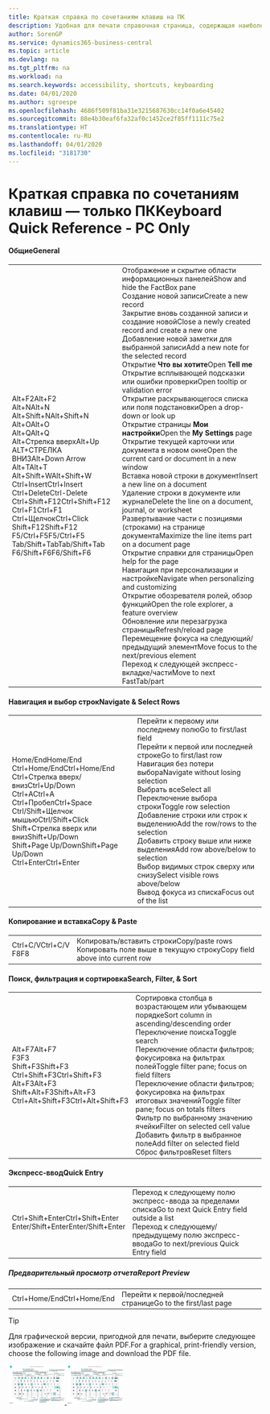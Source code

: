 ```yaml
---
title: Краткая справка по сочетаниям клавиш на ПК
description: Удобная для печати справочная страница, содержащая наиболее популярные сочетания клавиш для пользователей ПК.
author: SorenGP
ms.service: dynamics365-business-central
ms.topic: article
ms.devlang: na
ms.tgt_pltfrm: na
ms.workload: na
ms.search.keywords: accessibility, shortcuts, keyboarding
ms.date: 04/01/2020
ms.author: sgroespe
ms.openlocfilehash: 4686f509f81ba31e3215687630cc14f0a6e45402
ms.sourcegitcommit: 88e4b30eaf6fa32af0c1452ce2f85ff1111c75e2
ms.translationtype: HT
ms.contentlocale: ru-RU
ms.lasthandoff: 04/01/2020
ms.locfileid: "3181730"
---
```

# <a name="keyboard-quick-reference---pc-only"></a><span data-ttu-id="48b2b-103">Краткая справка по сочетаниям клавиш — только ПК</span><span class="sxs-lookup"><span data-stu-id="48b2b-103">Keyboard Quick Reference - PC Only</span></span>

#### <a name="general"></a><span data-ttu-id="48b2b-104">Общие</span><span class="sxs-lookup"><span data-stu-id="48b2b-104">General</span></span>
|||  
|-|-|
|<span data-ttu-id="48b2b-105">Alt+F2</span><span class="sxs-lookup"><span data-stu-id="48b2b-105">Alt+F2</span></span><br /><span data-ttu-id="48b2b-106">Alt+N</span><span class="sxs-lookup"><span data-stu-id="48b2b-106">Alt+N</span></span><br /><span data-ttu-id="48b2b-107">Alt+Shift+N</span><span class="sxs-lookup"><span data-stu-id="48b2b-107">Alt+Shift+N</span></span><br /><span data-ttu-id="48b2b-108">Alt+O</span><span class="sxs-lookup"><span data-stu-id="48b2b-108">Alt+O</span></span><br /><span data-ttu-id="48b2b-109">Alt+Q</span><span class="sxs-lookup"><span data-stu-id="48b2b-109">Alt+Q</span></span><br /><span data-ttu-id="48b2b-110">Alt+Стрелка вверх</span><span class="sxs-lookup"><span data-stu-id="48b2b-110">Alt+Up</span></span><br /><span data-ttu-id="48b2b-111">ALT+СТРЕЛКА ВНИЗ</span><span class="sxs-lookup"><span data-stu-id="48b2b-111">Alt+Down Arrow</span></span><br /><span data-ttu-id="48b2b-112">Alt+T</span><span class="sxs-lookup"><span data-stu-id="48b2b-112">Alt+T</span></span><br /><span data-ttu-id="48b2b-113">Alt+Shift+W</span><span class="sxs-lookup"><span data-stu-id="48b2b-113">Alt+Shift+W</span></span><br /><span data-ttu-id="48b2b-114">Ctrl+Insert</span><span class="sxs-lookup"><span data-stu-id="48b2b-114">Ctrl+Insert</span></span><br /><span data-ttu-id="48b2b-115">Ctrl+Delete</span><span class="sxs-lookup"><span data-stu-id="48b2b-115">Ctrl-Delete</span></span><br /><span data-ttu-id="48b2b-116">Ctrl+Shift+F12</span><span class="sxs-lookup"><span data-stu-id="48b2b-116">Ctrl+Shift+F12</span></span><br /><span data-ttu-id="48b2b-117">Ctrl+F1</span><span class="sxs-lookup"><span data-stu-id="48b2b-117">Ctrl+F1</span></span><br /><span data-ttu-id="48b2b-118">Ctrl+Щелчок</span><span class="sxs-lookup"><span data-stu-id="48b2b-118">Ctrl+Click</span></span><br /><span data-ttu-id="48b2b-119">Shift+F12</span><span class="sxs-lookup"><span data-stu-id="48b2b-119">Shift+F12</span></span><br /><span data-ttu-id="48b2b-120">F5/Ctrl+F5</span><span class="sxs-lookup"><span data-stu-id="48b2b-120">F5/Ctrl+F5</span></span><br /><span data-ttu-id="48b2b-121">Tab/Shift+Tab</span><span class="sxs-lookup"><span data-stu-id="48b2b-121">Tab/Shift+Tab</span></span><br /><span data-ttu-id="48b2b-122">F6/Shift+F6</span><span class="sxs-lookup"><span data-stu-id="48b2b-122">F6/Shift+F6</span></span><br />|<span data-ttu-id="48b2b-123">Отображение и скрытие области информационных панелей</span><span class="sxs-lookup"><span data-stu-id="48b2b-123">Show and hide the FactBox pane</span></span><br /><span data-ttu-id="48b2b-124">Создание новой записи</span><span class="sxs-lookup"><span data-stu-id="48b2b-124">Create a new record</span></span><br /><span data-ttu-id="48b2b-125">Закрытие вновь созданной записи и создание новой</span><span class="sxs-lookup"><span data-stu-id="48b2b-125">Close a newly created record and create a new one</span></span><br /><span data-ttu-id="48b2b-126">Добавление новой заметки для выбранной записи</span><span class="sxs-lookup"><span data-stu-id="48b2b-126">Add a new note for the selected record</span></span><br /><span data-ttu-id="48b2b-127">Открытие **Что вы хотите**</span><span class="sxs-lookup"><span data-stu-id="48b2b-127">Open **Tell me**</span></span><br /><span data-ttu-id="48b2b-128">Открытие всплывающей подсказки или ошибки проверки</span><span class="sxs-lookup"><span data-stu-id="48b2b-128">Open tooltip or validation error</span></span><br /><span data-ttu-id="48b2b-129">Открытие раскрывающегося списка или поля подстановки</span><span class="sxs-lookup"><span data-stu-id="48b2b-129">Open a drop-down or look up</span></span><br /><span data-ttu-id="48b2b-130">Открытие страницы **Мои настройки**</span><span class="sxs-lookup"><span data-stu-id="48b2b-130">Open the **My Settings** page</span></span><br /><span data-ttu-id="48b2b-131">Открытие текущей карточки или документа в новом окне</span><span class="sxs-lookup"><span data-stu-id="48b2b-131">Open the current card or document in a new window</span></span><br /><span data-ttu-id="48b2b-132">Вставка новой строки в документ</span><span class="sxs-lookup"><span data-stu-id="48b2b-132">Insert a new line on a document</span></span><br /><span data-ttu-id="48b2b-133">Удаление строки в документе или журнале</span><span class="sxs-lookup"><span data-stu-id="48b2b-133">Delete the line on a document, journal, or worksheet</span></span><br /><span data-ttu-id="48b2b-134">Развертывание части с позициями (строками) на странице документа</span><span class="sxs-lookup"><span data-stu-id="48b2b-134">Maximize the line items part on a document page</span></span><br /><span data-ttu-id="48b2b-135">Открытие справки для страницы</span><span class="sxs-lookup"><span data-stu-id="48b2b-135">Open help for the page</span></span><br /><span data-ttu-id="48b2b-136">Навигация при персонализации и настройке</span><span class="sxs-lookup"><span data-stu-id="48b2b-136">Navigate when personalizing and customizing</span></span><br /><span data-ttu-id="48b2b-137">Открытие обозревателя ролей, обзор функций</span><span class="sxs-lookup"><span data-stu-id="48b2b-137">Open the role explorer, a feature overview</span></span><br /><span data-ttu-id="48b2b-138">Обновление или перезагрузка страницы</span><span class="sxs-lookup"><span data-stu-id="48b2b-138">Refresh/reload page</span></span><br /><span data-ttu-id="48b2b-139">Перемещение фокуса на следующий/предыдущий элемент</span><span class="sxs-lookup"><span data-stu-id="48b2b-139">Move focus to the next/previous element</span></span><br /><span data-ttu-id="48b2b-140">Переход к следующей экспресс-вкладке/части</span><span class="sxs-lookup"><span data-stu-id="48b2b-140">Move to next FastTab/part</span></span>|

#### <a name="navigate--select-rows"></a><span data-ttu-id="48b2b-141">Навигация и выбор строк</span><span class="sxs-lookup"><span data-stu-id="48b2b-141">Navigate & Select Rows</span></span>
|||
|-|-|
|<span data-ttu-id="48b2b-142">Home/End</span><span class="sxs-lookup"><span data-stu-id="48b2b-142">Home/End</span></span><br /><span data-ttu-id="48b2b-143">Ctrl+Home/End</span><span class="sxs-lookup"><span data-stu-id="48b2b-143">Ctrl+Home/End</span></span> <br /><span data-ttu-id="48b2b-144">Ctrl+Стрелка вверх/вниз</span><span class="sxs-lookup"><span data-stu-id="48b2b-144">Ctrl+Up/Down</span></span><br /><span data-ttu-id="48b2b-145">Ctrl+A</span><span class="sxs-lookup"><span data-stu-id="48b2b-145">Ctrl+A</span></span> <br /><span data-ttu-id="48b2b-146">Ctrl+Пробел</span><span class="sxs-lookup"><span data-stu-id="48b2b-146">Ctrl+Space</span></span><br /><span data-ttu-id="48b2b-147">Ctrl/Shift+Щелчок мышью</span><span class="sxs-lookup"><span data-stu-id="48b2b-147">Ctrl/Shift+Click</span></span><br /><span data-ttu-id="48b2b-148">Shift+Стрелка вверх или вниз</span><span class="sxs-lookup"><span data-stu-id="48b2b-148">Shift+Up/Down</span></span><br /><span data-ttu-id="48b2b-149">Shift+Page Up/Down</span><span class="sxs-lookup"><span data-stu-id="48b2b-149">Shift+Page Up/Down</span></span><br /><span data-ttu-id="48b2b-150">Ctrl+Enter</span><span class="sxs-lookup"><span data-stu-id="48b2b-150">Ctrl+Enter</span></span>|<span data-ttu-id="48b2b-151">Перейти к первому или последнему полю</span><span class="sxs-lookup"><span data-stu-id="48b2b-151">Go to first/last field</span></span><br /><span data-ttu-id="48b2b-152">Перейти к первой или последней строке</span><span class="sxs-lookup"><span data-stu-id="48b2b-152">Go to first/last row</span></span><br /><span data-ttu-id="48b2b-153">Навигация без потери выбора</span><span class="sxs-lookup"><span data-stu-id="48b2b-153">Navigate without losing selection</span></span><br /><span data-ttu-id="48b2b-154">Выбрать все</span><span class="sxs-lookup"><span data-stu-id="48b2b-154">Select all</span></span><br /><span data-ttu-id="48b2b-155">Переключение выбора строки</span><span class="sxs-lookup"><span data-stu-id="48b2b-155">Toggle row selection</span></span><br /> <span data-ttu-id="48b2b-156">Добавление строки или строк к выделению</span><span class="sxs-lookup"><span data-stu-id="48b2b-156">Add the row/rows to the selection</span></span><br /><span data-ttu-id="48b2b-157">Добавить строку выше или ниже выделения</span><span class="sxs-lookup"><span data-stu-id="48b2b-157">Add row above/below to selection</span></span><br /><span data-ttu-id="48b2b-158">Выбор видимых строк сверху или снизу</span><span class="sxs-lookup"><span data-stu-id="48b2b-158">Select visible rows above/below</span></span> <br /><span data-ttu-id="48b2b-159">Вывод фокуса из списка</span><span class="sxs-lookup"><span data-stu-id="48b2b-159">Focus out of the list</span></span>|

#### <a name="copy--paste"></a><span data-ttu-id="48b2b-160">Копирование и вставка</span><span class="sxs-lookup"><span data-stu-id="48b2b-160">Copy & Paste</span></span>
|||
|-|-|
|<span data-ttu-id="48b2b-161">Ctrl+C/V</span><span class="sxs-lookup"><span data-stu-id="48b2b-161">Ctrl+C/V</span></span><br /><span data-ttu-id="48b2b-162">F8</span><span class="sxs-lookup"><span data-stu-id="48b2b-162">F8</span></span>|<span data-ttu-id="48b2b-163">Копировать/вставить строки</span><span class="sxs-lookup"><span data-stu-id="48b2b-163">Copy/paste rows</span></span><br /><span data-ttu-id="48b2b-164">Копировать поле выше в текущую строку</span><span class="sxs-lookup"><span data-stu-id="48b2b-164">Copy field above into current row</span></span>|

#### <a name="search-filter--sort"></a><span data-ttu-id="48b2b-165">Поиск, фильтрация и сортировка</span><span class="sxs-lookup"><span data-stu-id="48b2b-165">Search, Filter, & Sort</span></span>
|||
|-|-|
|<span data-ttu-id="48b2b-166">Alt+F7</span><span class="sxs-lookup"><span data-stu-id="48b2b-166">Alt+F7</span></span><br /><span data-ttu-id="48b2b-167">F3</span><span class="sxs-lookup"><span data-stu-id="48b2b-167">F3</span></span><br /><span data-ttu-id="48b2b-168">Shift+F3</span><span class="sxs-lookup"><span data-stu-id="48b2b-168">Shift+F3</span></span><br /><span data-ttu-id="48b2b-169">Ctrl+Shift+F3</span><span class="sxs-lookup"><span data-stu-id="48b2b-169">Ctrl+Shift+F3</span></span><br /><span data-ttu-id="48b2b-170">Alt+F3</span><span class="sxs-lookup"><span data-stu-id="48b2b-170">Alt+F3</span></span><br /><span data-ttu-id="48b2b-171">Shift+Alt+F3</span><span class="sxs-lookup"><span data-stu-id="48b2b-171">Shift+Alt+F3</span></span><br /><span data-ttu-id="48b2b-172">Ctrl+Alt+Shift+F3</span><span class="sxs-lookup"><span data-stu-id="48b2b-172">Ctrl+Alt+Shift+F3</span></span>|<span data-ttu-id="48b2b-173">Сортировка столбца в возрастающем или убывающем порядке</span><span class="sxs-lookup"><span data-stu-id="48b2b-173">Sort column in ascending/descending order</span></span><br /><span data-ttu-id="48b2b-174">Переключение поиска</span><span class="sxs-lookup"><span data-stu-id="48b2b-174">Toggle search</span></span><br /><span data-ttu-id="48b2b-175">Переключение области фильтров; фокусировка на фильтрах полей</span><span class="sxs-lookup"><span data-stu-id="48b2b-175">Toggle filter pane; focus on field filters</span></span><br /><span data-ttu-id="48b2b-176">Переключение области фильтров; фокусировка на фильтрах итоговых значений</span><span class="sxs-lookup"><span data-stu-id="48b2b-176">Toggle filter pane; focus on totals filters</span></span><br /><span data-ttu-id="48b2b-177">Фильтр по выбранному значению ячейки</span><span class="sxs-lookup"><span data-stu-id="48b2b-177">Filter on selected cell value</span></span><br /><span data-ttu-id="48b2b-178">Добавить фильтр в выбранное поле</span><span class="sxs-lookup"><span data-stu-id="48b2b-178">Add filter on selected field</span></span><br /><span data-ttu-id="48b2b-179">Сброс фильтров</span><span class="sxs-lookup"><span data-stu-id="48b2b-179">Reset filters</span></span>|

#### <a name="quick-entry"></a><span data-ttu-id="48b2b-180">Экспресс-ввод</span><span class="sxs-lookup"><span data-stu-id="48b2b-180">Quick Entry</span></span>
|||
|-|-|
|<span data-ttu-id="48b2b-181">Ctrl+Shift+Enter</span><span class="sxs-lookup"><span data-stu-id="48b2b-181">Ctrl+Shift+Enter</span></span><br /><span data-ttu-id="48b2b-182">Enter/Shift+Enter</span><span class="sxs-lookup"><span data-stu-id="48b2b-182">Enter/Shift+Enter</span></span>|<span data-ttu-id="48b2b-183">Переход к следующему полю экспресс-ввода за пределами списка</span><span class="sxs-lookup"><span data-stu-id="48b2b-183">Go to next Quick Entry field outside a list</span></span><br /><span data-ttu-id="48b2b-184">Переход к следующему/предыдущему полю экспресс-ввода</span><span class="sxs-lookup"><span data-stu-id="48b2b-184">Go to next/previous Quick Entry field</span></span>|


##### <a name="report-preview"></a><span data-ttu-id="48b2b-185">Предварительный просмотр отчета</span><span class="sxs-lookup"><span data-stu-id="48b2b-185">Report Preview</span></span>
|||
|-|-|
|<span data-ttu-id="48b2b-186">Ctrl+Home/End</span><span class="sxs-lookup"><span data-stu-id="48b2b-186">Ctrl+Home/End</span></span>|<span data-ttu-id="48b2b-187">Перейти к первой/последней странице</span><span class="sxs-lookup"><span data-stu-id="48b2b-187">Go to the first/last page</span></span>|

> [!TIP]
> <span data-ttu-id="48b2b-188">Для графической версии, пригодной для печати, выберите следующее изображение и скачайте файл PDF.</span><span class="sxs-lookup"><span data-stu-id="48b2b-188">For a graphical, print-friendly version, choose the following image and download the PDF file.</span></span>
>
> <span data-ttu-id="48b2b-189">[ ![](media/keyboard_shortcut_inline.png) ](media/keyboard_shortcuts.pdf)</span><span class="sxs-lookup"><span data-stu-id="48b2b-189">[ ![](media/keyboard_shortcut_inline.png) ](media/keyboard_shortcuts.pdf)</span></span>
